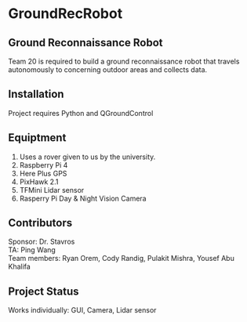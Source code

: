 # GroundRecRobot
## Ground Reconnaissance Robot
Team 20 is required to build a ground reconnaissance robot that travels autonomously to concerning outdoor areas and collects data.
## Installation
Project requires Python and QGroundControl
## Equiptment
1. Uses a rover given to us by the university.  
2. Raspberry Pi 4
3. Here Plus GPS
4. PixHawk 2.1
5. TFMini Lidar sensor
6. Rasperry Pi Day & Night Vision Camera
## Contributors
Sponsor: Dr. Stavros <br />
TA: Ping Wang <br />
Team members: Ryan Orem, Cody Randig, Pulakit Mishra, Yousef Abu Khalifa 
## Project Status
Works individually: GUI, Camera, Lidar sensor
